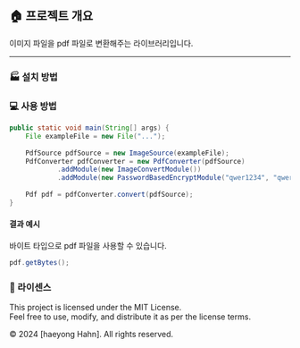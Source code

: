 ## 🏠 프로젝트 개요
이미지 파일을 pdf 파일로 변환해주는 라이브러리입니다.

---

### 🏭 설치 방법

### 💻 사용 방법
```java
public static void main(String[] args) {
	File exampleFile = new File("...");
	
	PdfSource pdfSource = new ImageSource(exampleFile);
	PdfConverter pdfConverter = new PdfConverter(pdfSource)
            .addModule(new ImageConvertModule())
            .addModule(new PasswordBasedEncryptModule("qwer1234", "qwer1234"));
	
	Pdf pdf = pdfConverter.convert(pdfSource);
}
```
#### 결과 예시
바이트 타입으로 pdf 파일을 사용할 수 있습니다.
```java
pdf.getBytes();
```

### 📖 라이센스
This project is licensed under the MIT License.   
Feel free to use, modify, and distribute it as per the license terms.

© 2024 [haeyong Hahn]. All rights reserved.

